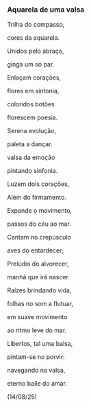 ### Aquarela de uma valsa

Trilha do compasso,

cores da aquarela.

Unidos pelo abraço,

ginga um só par.

Enlaçam corações,

flores em sintonia,

coloridos botões

florescem poesia.

Serena evolução,

paleta a dançar.

valsa da emoção

pintando sinfonia.

Luzem dois corações,

Além do firmamento.

Expande o movimento,

passos do céu ao mar.

Cantam no crepúsculo

aves do entardecer;

Prelúdio do alvorecer,

manhã que irá nascer.

Raízes brindando vida,

folhas no som a flutuar,

em suave movimento

ao ritmo leve do mar.

Libertos, tal uma balsa,

pintam-se no porvir:

navegando na valsa,

eterno baile do amar.

(14/08/25)